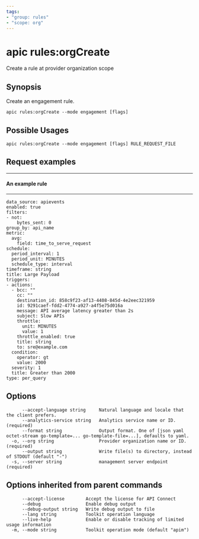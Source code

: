```yaml
---
tags:
- "group: rules"
- "scope: org"
---
```

# apic rules:orgCreate

Create a rule at provider organization scope

## Synopsis

Create an engagement rule.

```
apic rules:orgCreate --mode engagement [flags]
```

## Possible Usages

```
apic rules:orgCreate --mode engagement [flags] RULE_REQUEST_FILE
```

## Request examples

--------------------
#### An example rule
--------------------

```
data_source: apievents
enabled: true
filters:
- not:
    bytes_sent: 0
group_by: api_name
metric:
  avg:
    field: time_to_serve_request
schedule:
  period_interval: 1
  period_unit: MINUTES
  schedule_type: interval
timeframe: string
title: Large Payload
triggers:
- actions:
  - bcc: ""
    cc: ""
    destination_id: 858c9f23-af13-4408-845d-4e2eec321959
    id: 9291caef-fdd2-4774-a927-a4f5e75d016a
    message: API average latency greater than 2s
    subject: Slow APIs
    throttle:
      unit: MINUTES
      value: 1
    throttle_enabled: true
    title: string
    to: sre@example.com
  condition:
    operator: gt
    value: 2000
  severity: 1
  title: Greater than 2000
type: per_query
```

## Options

```
      --accept-language string     Natural language and locale that the client prefers.
      --analytics-service string   Analytics service name or ID. (required)
      --format string              Output format. One of [json yaml octet-stream go-template=... go-template-file=...], defaults to yaml.
  -o, --org string                 Provider organization name or ID. (required)
      --output string              Write file(s) to directory, instead of STDOUT (default "-")
  -s, --server string              management server endpoint (required)
```

## Options inherited from parent commands

```
      --accept-license        Accept the license for API Connect
      --debug                 Enable debug output
      --debug-output string   Write debug output to file
      --lang string           Toolkit operation language
      --live-help             Enable or disable tracking of limited usage information
  -m, --mode string           Toolkit operation mode (default "apim")
```
